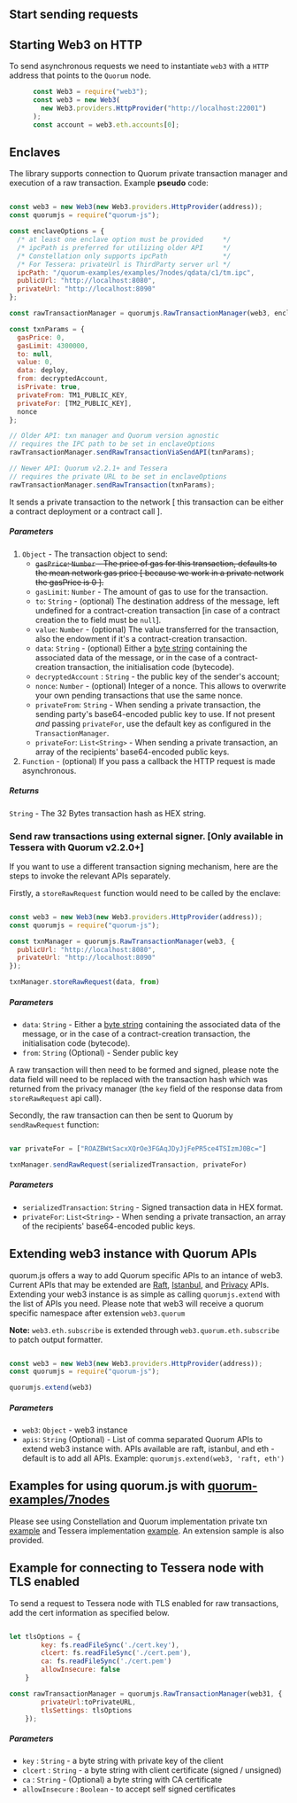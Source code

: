 ## Start sending requests

## Starting Web3 on HTTP

To send asynchronous requests we need to instantiate `web3` with a `HTTP` address that points to the `Quorum` node.

```js
      const Web3 = require("web3");
      const web3 = new Web3(
        new Web3.providers.HttpProvider("http://localhost:22001")
      );
      const account = web3.eth.accounts[0];
```

## Enclaves

The library supports connection to Quorum private transaction manager and execution of a raw transaction. Example **pseudo** code:

```js

const web3 = new Web3(new Web3.providers.HttpProvider(address));
const quorumjs = require("quorum-js");

const enclaveOptions = {
  /* at least one enclave option must be provided     */
  /* ipcPath is preferred for utilizing older API     */
  /* Constellation only supports ipcPath              */
  /* For Tessera: privateUrl is ThirdParty server url */
  ipcPath: "/quorum-examples/examples/7nodes/qdata/c1/tm.ipc",
  publicUrl: "http://localhost:8080",
  privateUrl: "http://localhost:8090"
};

const rawTransactionManager = quorumjs.RawTransactionManager(web3, enclaveOptions);

const txnParams = {
  gasPrice: 0,
  gasLimit: 4300000,
  to: null,
  value: 0,
  data: deploy,
  from: decryptedAccount,
  isPrivate: true,
  privateFrom: TM1_PUBLIC_KEY,
  privateFor: [TM2_PUBLIC_KEY],
  nonce
};

// Older API: txn manager and Quorum version agnostic
// requires the IPC path to be set in enclaveOptions
rawTransactionManager.sendRawTransactionViaSendAPI(txnParams);

// Newer API: Quorum v2.2.1+ and Tessera
// requires the private URL to be set in enclaveOptions
rawTransactionManager.sendRawTransaction(txnParams);
```

It sends a private transaction to the network [ this transaction can be either a contract deployment or a contract call ].


##### Parameters

1. `Object` - The transaction object to send:
    - <strike>`gasPrice`: `Number` - The price of gas for this transaction, defaults to the mean 
    network gas price [ because we work in a private network the gasPrice is 0 ].</strike>
    - `gasLimit`: `Number` - The amount of gas to use for the transaction.
    - `to`: `String` - (optional) The destination address of the message, left undefined for a contract-creation 
    transaction [in case of a contract creation the to field must be `null`].
    - `value`: `Number` - (optional) The value transferred for the transaction, also the 
    endowment if it's a contract-creation transaction.
    - `data`: `String` - (optional) Either a [byte string](https://github.com/ethereum/wiki/wiki/Solidity,-Docs-and-ABI) 
    containing the associated data of the message, or in the case of a contract-creation transaction, the initialisation code (bytecode).
    - `decryptedAccount` : `String` - the public key of the sender's account;
    - `nonce`: `Number`  - (optional) Integer of a nonce. This allows to overwrite your own pending transactions that use the same nonce.
    - `privateFrom`: `String`  - When sending a private transaction, the sending party's base64-encoded public key to use. If not present *and* passing `privateFor`, use the default key as configured in the `TransactionManager`.
    - `privateFor`: `List<String>`  - When sending a private transaction, an array of the recipients' base64-encoded public keys.
2. `Function` - (optional) If you pass a callback the HTTP request is made asynchronous.

##### Returns

`String` - The 32 Bytes transaction hash as HEX string.


### Send raw transactions using external signer. [Only available in Tessera with Quorum v2.2.0+]

If you want to use a different transaction signing mechanism, here are the steps to invoke the relevant APIs separately.

Firstly, a `storeRawRequest` function would need to be called by the enclave:

```js

const web3 = new Web3(new Web3.providers.HttpProvider(address));
const quorumjs = require("quorum-js");

const txnManager = quorumjs.RawTransactionManager(web3, {
  publicUrl: "http://localhost:8080",
  privateUrl: "http://localhost:8090"
});

txnManager.storeRawRequest(data, from)

```

##### Parameters

  - `data`: `String` - Either a [byte string](https://github.com/ethereum/wiki/wiki/Solidity,-Docs-and-ABI) 
    containing the associated data of the message, or in the case of a contract-creation transaction, the initialisation code (bytecode).
  - `from`: `String` (Optional) - Sender public key

A raw transaction will then need to be formed and signed, please note the data field will need to be replaced with the transaction hash which was returned from the privacy manager (the `key` field of the response data from `storeRawRequest` api call).


Secondly, the raw transaction can then be sent to Quorum by `sendRawRequest` function:

```js

var privateFor = ["ROAZBWtSacxXQrOe3FGAqJDyJjFePR5ce4TSIzmJ0Bc="]

txnManager.sendRawRequest(serializedTransaction, privateFor)

```

##### Parameters

  - `serializedTransaction`: `String` - Signed transaction data in HEX format.
  - `privateFor`: `List<String>` - When sending a private transaction, an array of the recipients' base64-encoded public keys.


## Extending web3 instance with Quorum APIs
quorum.js offers a way to add Quorum specific APIs to an intance of web3. Current APIs that may be extended are [Raft](http://docs.goquorum.com/en/latest/Consensus/raft/), [Istanbul](http://docs.goquorum.com/en/latest/Consensus/istanbul-rpc-api/), and [Privacy](http://docs.goquorum.com/en/latest/Getting%20Started/api/#privacy-apis) APIs. Extending your web3 instance is as simple as calling `quorumjs.extend` with the list of APIs you need. Please note that web3 will receive a quorum specific namespace after extension `web3.quorum`

**Note:** `web3.eth.subscribe` is extended through `web3.quorum.eth.subscribe` to patch output formatter.
```js

const web3 = new Web3(new Web3.providers.HttpProvider(address));
const quorumjs = require("quorum-js");

quorumjs.extend(web3)

```

##### Parameters

  - `web3`: `Object` - web3 instance
  - `apis`: `String` (Optional) - List of comma separated Quorum APIs to extend web3 instance with. APIs available are raft, istanbul, and eth - default is to add all APIs. Example: `quorumjs.extend(web3, 'raft, eth')`



## Examples for using quorum.js with [quorum-examples/7nodes](https://github.com/jpmorganchase/quorum-examples/tree/master/examples/7nodes)

Please see using Constellation and Quorum implementation private txn [example](https://github.com/jpmorganchase/quorum.js/blob/master/7nodes-test/deployContractViaIpc.js) and Tessera implementation [example](https://github.com/jpmorganchase/quorum.js/blob/master/7nodes-test/deployContractViaHttp.js). An extension sample is also provided.

## Example for connecting to Tessera node with TLS enabled

To send a request to Tessera node with TLS enabled for raw transactions, add the cert information as specified below. 

```js

let tlsOptions = {
        key: fs.readFileSync('./cert.key'),
        clcert: fs.readFileSync('./cert.pem'),
        ca: fs.readFileSync('./cert.pem')
        allowInsecure: false
    }

const rawTransactionManager = quorumjs.RawTransactionManager(web31, {
        privateUrl:toPrivateURL,
        tlsSettings: tlsOptions
    });

```

##### Parameters

  - `key` : `String` - a byte string with private key of the client
  - `clcert` : `String` - a byte string with client certificate (signed / unsigned)
  - `ca` : `String` - (Optional) a byte string with CA certificate
  - `allowInsecure` : `Boolean` - to accept self signed certificates
